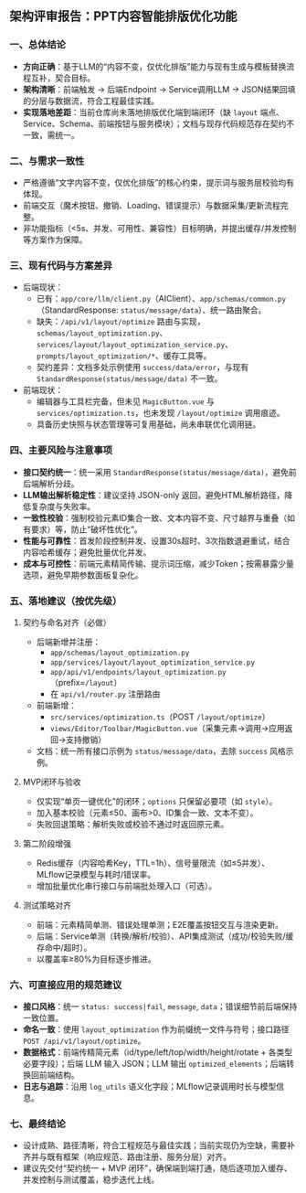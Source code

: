 ## 架构评审报告：PPT内容智能排版优化功能

### 一、总体结论
- **方向正确**：基于LLM的“内容不变，仅优化排版”能力与现有生成与模板替换流程互补，契合目标。
- **架构清晰**：前端触发 → 后端Endpoint → Service调用LLM → JSON结果回填 的分层与数据流，符合工程最佳实践。
- **实现落地差距**：当前仓库尚未落地排版优化端到端闭环（缺 `layout` 端点、Service、Schema、前端按钮与服务模块）；文档与现存代码规范存在契约不一致，需统一。

### 二、与需求一致性
- 严格遵循“文字内容不变，仅优化排版”的核心约束，提示词与服务层校验均有体现。
- 前端交互（魔术按钮、撤销、Loading、错误提示）与数据采集/更新流程完整。
- 非功能指标（<5s、并发、可用性、兼容性）目标明确，并提出缓存/并发控制等方案作为保障。

### 三、现有代码与方案差异
- 后端现状：
  - 已有：`app/core/llm/client.py`（AIClient）、`app/schemas/common.py`（StandardResponse: `status/message/data`）、统一路由聚合。
  - 缺失：`/api/v1/layout/optimize` 路由与实现，`schemas/layout_optimization.py`、`services/layout/layout_optimization_service.py`、`prompts/layout_optimization/*`、缓存工具等。
  - 契约差异：文档多处示例使用 `success/data/error`，与现有 `StandardResponse(status/message/data)` 不一致。
- 前端现状：
  - 编辑器与工具栏完备，但未见 `MagicButton.vue` 与 `services/optimization.ts`，也未发现 `/layout/optimize` 调用痕迹。
  - 具备历史快照与状态管理等可复用基础，尚未串联优化调用链。

### 四、主要风险与注意事项
- **接口契约统一**：统一采用 `StandardResponse(status/message/data)`，避免前后端解析分歧。
- **LLM输出解析稳定性**：建议坚持 JSON-only 返回，避免HTML解析路径，降低复杂度与失败率。
- **一致性校验**：强制校验元素ID集合一致、文本内容不变、尺寸越界与重叠（如有要求）等，防止“破坏性优化”。
- **性能与可靠性**：首发阶段控制并发、设置30s超时、3次指数退避重试，结合内容哈希缓存；避免批量优化并发。
- **成本与可控性**：前端元素精简传输、提示词压缩，减少Token；按需暴露少量选项，避免早期参数面板复杂化。

### 五、落地建议（按优先级）
1) 契约与命名对齐（必做）
   - 后端新增并注册：
     - `app/schemas/layout_optimization.py`
     - `app/services/layout/layout_optimization_service.py`
     - `app/api/v1/endpoints/layout_optimization.py`（prefix=`/layout`）
     - 在 `api/v1/router.py` 注册路由
   - 前端新增：
     - `src/services/optimization.ts`（POST `/layout/optimize`）
     - `views/Editor/Toolbar/MagicButton.vue`（采集元素→调用→应用返回→支持撤销）
   - 文档：统一所有接口示例为 `status/message/data`，去除 `success` 风格示例。

2) MVP闭环与验收
   - 仅实现“单页一键优化”的闭环；`options` 只保留必要项（如 `style`）。
   - 加入基本校验（元素≤50、画布>0、ID集合一致、文本不变）。
   - 失败回退策略：解析失败或校验不通过时返回原元素。

3) 第二阶段增强
   - Redis缓存（内容哈希Key，TTL=1h）、信号量限流（如≤5并发）、MLflow记录模型与耗时/错误率。
   - 增加批量优化串行接口与前端批处理入口（可选）。

4) 测试策略对齐
   - 前端：元素精简单测、错误处理单测；E2E覆盖按钮交互与渲染更新。
   - 后端：Service单测（转换/解析/校验）、API集成测试（成功/校验失败/缓存命中/超时）。
   - 以覆盖率≥80%为目标逐步推进。

### 六、可直接应用的规范建议
- **接口风格**：统一 `status: success|fail`, `message`, `data`；错误细节前后端保持一致位置。
- **命名一致**：使用 `layout_optimization` 作为前缀统一文件与符号；接口路径 `POST /api/v1/layout/optimize`。
- **数据格式**：前端传精简元素（id/type/left/top/width/height/rotate + 各类型必要字段）；后端 LLM 输入 JSON；LLM 输出 `optimized_elements`；后端转换回前端结构。
- **日志与追踪**：沿用 `log_utils` 语义化字段；MLflow记录调用时长与模型信息。

### 七、最终结论
- 设计成熟、路径清晰，符合工程规范与最佳实践；当前实现仍为空缺，需要补齐并与既有框架（响应规范、路由注册、服务分层）对齐。
- 建议先交付“契约统一 + MVP 闭环”，确保端到端打通，随后逐项加入缓存、并发控制与测试覆盖，稳步迭代上线。


